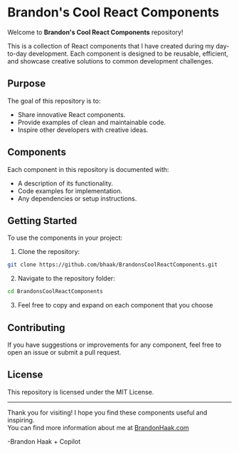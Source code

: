# Brandon's Cool React Components  

Welcome to **Brandon's Cool React Components** repository!  

This is a collection of React components that I have created during my day-to-day development. Each component is designed to be reusable, efficient, and showcase creative solutions to common development challenges.  

## Purpose  

The goal of this repository is to:  
- Share innovative React components.  
- Provide examples of clean and maintainable code.  
- Inspire other developers with creative ideas.  

## Components  

Each component in this repository is documented with:  
- A description of its functionality.  
- Code examples for implementation.  
- Any dependencies or setup instructions.  

## Getting Started  

To use the components in your project:  
1. Clone the repository:  
  ```bash  
  git clone https://github.com/bhaak/BrandonsCoolReactComponents.git  
  ```  
2. Navigate to the repository folder:  
  ```bash  
  cd BrandonsCoolReactComponents  
  ```  
3. Feel free to copy and expand on each component that you choose

## Contributing  

If you have suggestions or improvements for any component, feel free to open an issue or submit a pull request.  

## License  

This repository is licensed under the MIT License.  

---  

Thank you for visiting! I hope you find these components useful and inspiring.  
You can find more information about me at [BrandonHaak.com](https://brandonhaak.com)

-Brandon Haak + Copilot
